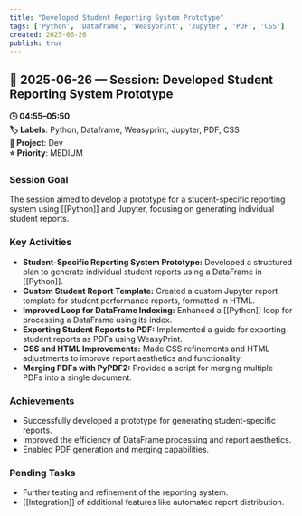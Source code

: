 ```yaml
---
title: "Developed Student Reporting System Prototype"
tags: ['Python', 'Dataframe', 'Weasyprint', 'Jupyter', 'PDF', 'CSS']
created: 2025-06-26
publish: true
---
```


## 📅 2025-06-26 — Session: Developed Student Reporting System Prototype

**🕒 04:55–05:50**  
**🏷️ Labels**: Python, Dataframe, Weasyprint, Jupyter, PDF, CSS  
**📂 Project**: Dev  
**⭐ Priority**: MEDIUM  


### Session Goal
The session aimed to develop a prototype for a student-specific reporting system using [[Python]] and Jupyter, focusing on generating individual student reports.

### Key Activities
- **Student-Specific Reporting System Prototype:** Developed a structured plan to generate individual student reports using a DataFrame in [[Python]].
- **Custom Student Report Template:** Created a custom Jupyter report template for student performance reports, formatted in HTML.
- **Improved Loop for DataFrame Indexing:** Enhanced a [[Python]] loop for processing a DataFrame using its index.
- **Exporting Student Reports to PDF:** Implemented a guide for exporting student reports as PDFs using WeasyPrint.
- **CSS and HTML Improvements:** Made CSS refinements and HTML adjustments to improve report aesthetics and functionality.
- **Merging PDFs with PyPDF2:** Provided a script for merging multiple PDFs into a single document.

### Achievements
- Successfully developed a prototype for generating student-specific reports.
- Improved the efficiency of DataFrame processing and report aesthetics.
- Enabled PDF generation and merging capabilities.

### Pending Tasks
- Further testing and refinement of the reporting system.
- [[Integration]] of additional features like automated report distribution.
